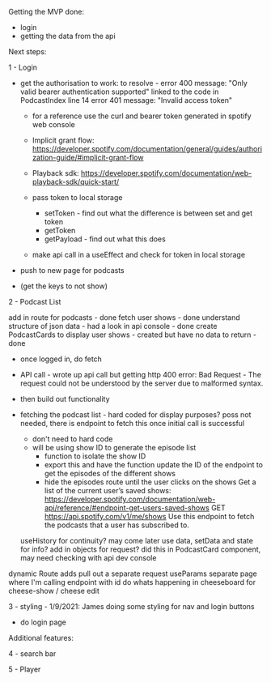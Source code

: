 Getting the MVP done:

- login
- getting the data from the api

Next steps:

1 - Login

- get the authorisation to work:
  to resolve - error 400 message: "Only valid bearer authentication supported" linked to the code in PodcastIndex line 14
  error 401 message: "Invalid access token"

  - for a reference use the curl and bearer token generated in spotify web console
  - Implicit grant flow: https://developer.spotify.com/documentation/general/guides/authorization-guide/#implicit-grant-flow
  - Playback sdk: https://developer.spotify.com/documentation/web-playback-sdk/quick-start/

  - pass token to local storage

    - setToken - find out what the difference is between set and get token
    - getToken
    - getPayload - find out what this does

  - make api call in a useEffect and check for token in local storage

- push to new page for podcasts
- (get the keys to not show)

2 - Podcast List

add in route for podcasts - done
fetch user shows - done
understand structure of json data - had a look in api console - done
create PodcastCards to display user shows - created but have no data to return - done

- once logged in, do fetch
- API call - wrote up api call but getting http 400 error: Bad Request - The request could not be understood by the server due to malformed syntax.
- then build out functionality
- fetching the podcast list - hard coded for display purposes? poss not needed, there is endpoint to fetch this once initial call is successful

  - don't need to hard code
  - will be using show ID to generate the episode list
    - function to isolate the show ID
    - export this and have the function update the ID of the endpoint to get the episodes of the different shows
    - hide the episodes route until the user clicks on the shows
      Get a list of the current user’s saved shows: https://developer.spotify.com/documentation/web-api/reference/#endpoint-get-users-saved-shows
      GET https://api.spotify.com/v1/me/shows
      Use this endpoint to fetch the podcasts that a user has subscribed to.

  useHistory for continuity? may come later
  use data, setData and state for info?
  add in objects for request? did this in PodcastCard component, may need checking with api dev console

dynamic Route
adds
pull out a separate request
useParams
separate page where I'm calling endpoint with id
do whats happening in cheeseboard for cheese-show / cheese edit

3 - styling - 1/9/2021: James doing some styling for nav and login buttons

- do login page

Additional features:

4 - search bar

5 - Player
